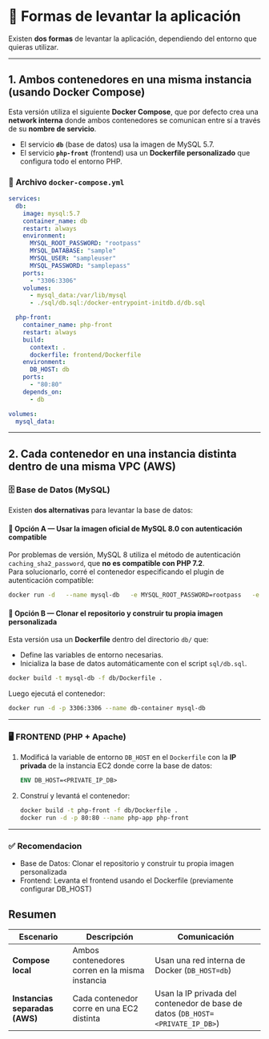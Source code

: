 # 🚀 Formas de levantar la aplicación

Existen **dos formas** de levantar la aplicación, dependiendo del entorno que quieras utilizar.

---

## 1. Ambos contenedores en una misma instancia (usando Docker Compose)

Esta versión utiliza el siguiente **Docker Compose**, que por defecto crea una **network interna** donde ambos contenedores se comunican entre sí a través de su **nombre de servicio**.

- El servicio **`db`** (base de datos) usa la imagen de MySQL 5.7.  
- El servicio **`php-front`** (frontend) usa un **Dockerfile personalizado** que configura todo el entorno PHP.

### 📄 Archivo `docker-compose.yml`

```yaml
services:
  db:
    image: mysql:5.7
    container_name: db
    restart: always
    environment:
      MYSQL_ROOT_PASSWORD: "rootpass"
      MYSQL_DATABASE: "sample"
      MYSQL_USER: "sampleuser"
      MYSQL_PASSWORD: "samplepass"
    ports:
      - "3306:3306"
    volumes:
      - mysql_data:/var/lib/mysql
      - ./sql/db.sql:/docker-entrypoint-initdb.d/db.sql

  php-front:
    container_name: php-front
    restart: always
    build:
      context: .
      dockerfile: frontend/Dockerfile
    environment:
      DB_HOST: db
    ports:
      - "80:80"
    depends_on:
      - db

volumes:
  mysql_data:
```

---

## 2. Cada contenedor en una instancia distinta dentro de una misma VPC (AWS)

### 🗄️ Base de Datos (MySQL)

Existen **dos alternativas** para levantar la base de datos:

#### 🔹 Opción A — Usar la imagen oficial de MySQL 8.0 con autenticación compatible

Por problemas de versión, MySQL 8 utiliza el método de autenticación `caching_sha2_password`, que **no es compatible con PHP 7.2**.  
Para solucionarlo, corré el contenedor especificando el plugin de autenticación compatible:

```bash
docker run -d   --name mysql-db   -e MYSQL_ROOT_PASSWORD=rootpass   -e MYSQL_USER=sampleuser   -e MYSQL_PASSWORD=samplepass   -e MYSQL_DATABASE=sample   -v /var/lib/mysql   -p 3306:3306   mysql:8.0   --default-authentication-plugin=mysql_native_password
```

#### 🔹 Opción B — Clonar el repositorio y construir tu propia imagen personalizada

Esta versión usa un **Dockerfile** dentro del directorio `db/` que:
- Define las variables de entorno necesarias.
- Inicializa la base de datos automáticamente con el script `sql/db.sql`.

```bash
docker build -t mysql-db -f db/Dockerfile .
```

Luego ejecutá el contenedor:

```bash
docker run -d -p 3306:3306 --name db-container mysql-db
```

---

### 🖥️ FRONTEND (PHP + Apache)

1. Modificá la variable de entorno `DB_HOST` en el `Dockerfile` con la **IP privada** de la instancia EC2 donde corre la base de datos:

   ```dockerfile
   ENV DB_HOST=<PRIVATE_IP_DB>
   ```

2. Construí y levantá el contenedor:

   ```bash
   docker build -t php-front -f db/Dockerfile .
   docker run -d -p 80:80 --name php-app php-front
   ```

---

### ✅ Recomendacion
- Base de Datos: Clonar el repositorio y construir tu propia imagen personalizada
- Frontend: Levanta el frontend usando el Dockerfile (previamente configurar DB_HOST)



##  Resumen

| Escenario | Descripción | Comunicación |
|------------|--------------|---------------|
| **Compose local** | Ambos contenedores corren en la misma instancia | Usan una red interna de Docker (`DB_HOST=db`) |
| **Instancias separadas (AWS)** | Cada contenedor corre en una EC2 distinta | Usan la IP privada del contenedor de base de datos (`DB_HOST=<PRIVATE_IP_DB>`) |
